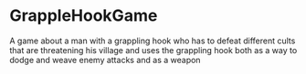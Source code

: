 # GrappleHookGame
A game about a man with a grappling hook who has to defeat different cults that are threatening his village and uses the grappling hook both as a way to dodge and weave enemy attacks and as a weapon 
